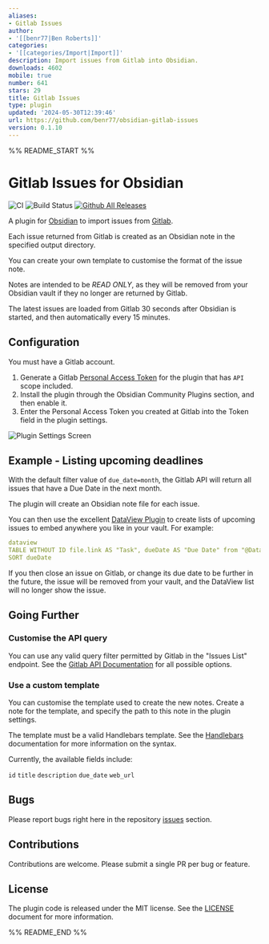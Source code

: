 ```yaml
---
aliases:
- Gitlab Issues
author:
- '[[benr77|Ben Roberts]]'
categories:
- '[[categories/Import|Import]]'
description: Import issues from Gitlab into Obsidian.
downloads: 4602
mobile: true
number: 641
stars: 29
title: Gitlab Issues
type: plugin
updated: '2024-05-30T12:39:46'
url: https://github.com/benr77/obsidian-gitlab-issues
version: 0.1.10
---
```


%% README_START %%

Gitlab Issues for Obsidian
====

![CI](https://github.com/benr77/obsidian-gitlab-issues/actions/workflows/ci.yml/badge.svg)
![Build Status](https://github.com/benr77/obsidian-gitlab-issues/actions/workflows/releases.yml/badge.svg)
[![Github All Releases](https://img.shields.io/github/downloads/benr77/obsidian-gitlab-issues/total.svg)]()

A plugin for [Obsidian](https://obsidian.md/) to import issues from [Gitlab](https://gitlab.com/).

Each issue returned from Gitlab is created as an Obsidian note in the specified output directory.

You can create your own template to customise the format of the issue note.

Notes are intended to be *READ ONLY*, as they will be removed from your Obsidian vault if they no longer are 
returned by Gitlab.

The latest issues are loaded from Gitlab 30 seconds after Obsidian is started, and then automatically every 15 minutes.

## Configuration

You must have a Gitlab account.

1) Generate a Gitlab [Personal Access Token](https://gitlab.com/-/profile/personal_access_tokens) for the plugin that 
   has `API` scope included.
2) Install the plugin through the Obsidian Community Plugins section, and then enable it.
3) Enter the Personal Access Token you created at Gitlab into the Token field in the plugin settings.

![Plugin Settings Screen](https://raw.githubusercontent.com/benr77/obsidian-gitlab-issues/HEAD/doc/screenshot/gitlab-issues-config-screen.png)

## Example - Listing upcoming deadlines

With the default filter value of `due_date=month`, the Gitlab API will return all issues that have a Due Date in the 
next month.

The plugin will create an Obsidian note file for each issue.

You can then use the excellent [DataView Plugin](https://github.com/blacksmithgu/obsidian-dataview) to create lists 
of upcoming issues to embed anywhere you like in your vault. For example:

```yaml
dataview
TABLE WITHOUT ID file.link AS "Task", dueDate AS "Due Date" from "@Data/Gitlab Issues"
SORT dueDate
```

If you then close an issue on Gitlab, or change its due date to be further in the future, the issue will be removed 
from your vault, and the DataView list will no longer show the issue.

## Going Further

### Customise the API query
You can use any valid query filter permitted by Gitlab in the "Issues List" endpoint. See the [Gitlab API 
Documentation](https://docs.gitlab.com/ee/api/issues.html#list-issues) for all possible options.

### Use a custom template
You can customise the template used to create the new notes. Create a note for the template, and specify the path 
to this note in the plugin settings.

The template must be a valid Handlebars template. See the [Handlebars](https://handlebarsjs.com/guide/) documentation 
for more information on the syntax.

Currently, the available fields include:

`id` `title` `description` `due_date` `web_url` 

## Bugs

Please report bugs right here in the repository [issues](https://github.com/benr77/obsidian-gitlab-issues/issues) section.

## Contributions

Contributions are welcome. Please submit a single PR per bug or feature.

## License

The plugin code is released under the MIT license. See the [LICENSE](LICENSE.txt) document for more information.


%% README_END %%